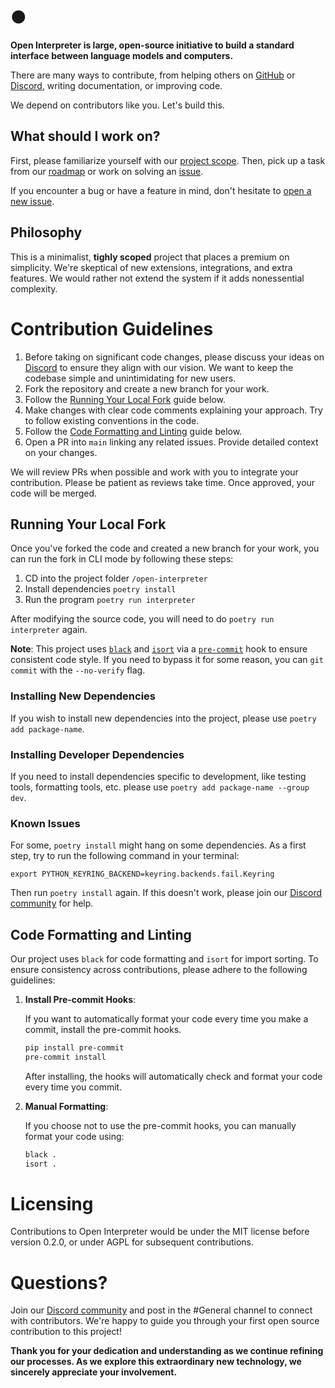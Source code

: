 # ●

**Open Interpreter is large, open-source initiative to build a standard interface between language models and computers.**

There are many ways to contribute, from helping others on [GitHub](https://github.com/OpenInterpreter/open-interpreter/issues) or [Discord](https://discord.gg/6p3fD6rBVm), writing documentation, or improving code.

We depend on contributors like you. Let's build this.

## What should I work on?

First, please familiarize yourself with our [project scope](https://github.com/KillianLucas/open-interpreter/blob/main/docs/ROADMAP.md#whats-in-our-scope). Then, pick up a task from our [roadmap](https://github.com/KillianLucas/open-interpreter/blob/main/docs/ROADMAP.md) or work on solving an [issue](https://github.com/KillianLucas/open-interpreter/issues).

If you encounter a bug or have a feature in mind, don't hesitate to [open a new issue](https://github.com/KillianLucas/open-interpreter/issues/new/choose).

## Philosophy

This is a minimalist, **tighly scoped** project that places a premium on simplicity. We're skeptical of new extensions, integrations, and extra features. We would rather not extend the system if it adds nonessential complexity.

# Contribution Guidelines

1. Before taking on significant code changes, please discuss your ideas on [Discord](https://discord.gg/6p3fD6rBVm) to ensure they align with our vision. We want to keep the codebase simple and unintimidating for new users.
2. Fork the repository and create a new branch for your work.
3. Follow the [Running Your Local Fork](https://github.com/KillianLucas/open-interpreter/blob/main/docs/CONTRIBUTING.md#running-your-local-fork) guide below.
4. Make changes with clear code comments explaining your approach. Try to follow existing conventions in the code.
5. Follow the [Code Formatting and Linting](https://github.com/KillianLucas/open-interpreter/blob/main/docs/CONTRIBUTING.md#code-formatting-and-linting) guide below.
6. Open a PR into `main` linking any related issues. Provide detailed context on your changes.

We will review PRs when possible and work with you to integrate your contribution. Please be patient as reviews take time. Once approved, your code will be merged.

## Running Your Local Fork

Once you've forked the code and created a new branch for your work, you can run the fork in CLI mode by following these steps:

1. CD into the project folder `/open-interpreter`
2. Install dependencies `poetry install`
3. Run the program `poetry run interpreter`

After modifying the source code, you will need to do `poetry run interpreter` again.

**Note**: This project uses [`black`](https://black.readthedocs.io/en/stable/index.html) and [`isort`](https://pypi.org/project/isort/) via a [`pre-commit`](https://pre-commit.com/) hook to ensure consistent code style. If you need to bypass it for some reason, you can `git commit` with the `--no-verify` flag.

### Installing New Dependencies

If you wish to install new dependencies into the project, please use `poetry add package-name`.

### Installing Developer Dependencies

If you need to install dependencies specific to development, like testing tools, formatting tools, etc. please use `poetry add package-name --group dev`.

### Known Issues

For some, `poetry install` might hang on some dependencies. As a first step, try to run the following command in your terminal:

`export PYTHON_KEYRING_BACKEND=keyring.backends.fail.Keyring`

Then run `poetry install` again. If this doesn't work, please join our [Discord community](https://discord.gg/6p3fD6rBVm) for help.

## Code Formatting and Linting

Our project uses `black` for code formatting and `isort` for import sorting. To ensure consistency across contributions, please adhere to the following guidelines:

1. **Install Pre-commit Hooks**:

   If you want to automatically format your code every time you make a commit, install the pre-commit hooks.

   ```bash
   pip install pre-commit
   pre-commit install
   ```

   After installing, the hooks will automatically check and format your code every time you commit.

2. **Manual Formatting**:

   If you choose not to use the pre-commit hooks, you can manually format your code using:

   ```bash
   black .
   isort .
   ```

# Licensing

Contributions to Open Interpreter would be under the MIT license before version 0.2.0, or under AGPL for subsequent contributions.

# Questions?

Join our [Discord community](https://discord.gg/6p3fD6rBVm) and post in the #General channel to connect with contributors. We're happy to guide you through your first open source contribution to this project!

**Thank you for your dedication and understanding as we continue refining our processes. As we explore this extraordinary new technology, we sincerely appreciate your involvement.**
